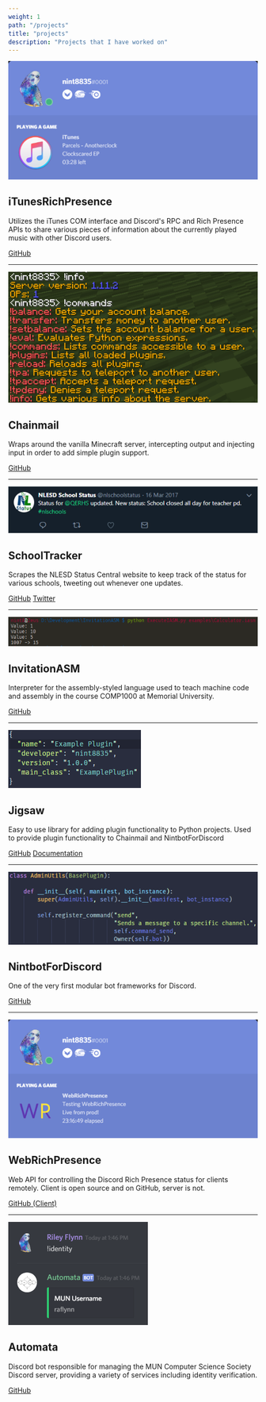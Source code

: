 ```yaml
---
weight: 1
path: "/projects"
title: "projects"
description: "Projects that I have worked on"
---
```

![](/images/projects/iTunesRichPresence.png)

## iTunesRichPresence

Utilizes the iTunes COM interface and Discord's RPC and Rich Presence APIs to share various pieces of information about the currently played music with other Discord users.

[GitHub](https://github.com/nint8835/iTunesRichPresence)

___
![](/images/projects/Chainmail.png)

## Chainmail

Wraps around the vanilla Minecraft server, intercepting output and injecting input in order to add simple plugin support.

[GitHub](https://github.com/Chainmail-Project/Chainmail)

___
![](/images/projects/SchoolTracker.png)

## SchoolTracker

Scrapes the NLESD Status Central website to keep track of the status for various schools, tweeting out whenever one updates.

[GitHub](https://github.com/nint8835/SchoolTracker) [Twitter](https://twitter.com/nlschoolstatus)

___
![](/images/projects/InvitationASM.png)

## InvitationASM

Interpreter for the assembly-styled language used to teach machine code and assembly in the course COMP1000 at Memorial University.

[GitHub](https://github.com/nint8835/InvitationASM)

___
![](/images/projects/Jigsaw.png)

## Jigsaw

Easy to use library for adding plugin functionality to Python projects. Used to provide plugin functionality to Chainmail and NintbotForDiscord

[GitHub](https://github.com/nint8835/jigsaw) [Documentation](https://jigsaw.readthedocs.io/en/latest/)

___
![](/images/projects/NintbotForDiscord.png)

## NintbotForDiscord

One of the very first modular bot frameworks for Discord.

[GitHub](https://github.com/nint8835/NintbotForDiscord)

___
![](/images/projects/WebRichPresence.png)

## WebRichPresence

Web API for controlling the Discord Rich Presence status for clients remotely. Client is open source and on GitHub, server is not.

[GitHub (Client)](https://github.com/nint8835/WebRichPresence_Client)

___
![](/images/projects/Automata.png)

## Automata

Discord bot responsible for managing the MUN Computer Science Society Discord server, providing a variety of services including identity verification.

[GitHub](https://github.com/MUNComputerScienceSociety/Automata)
